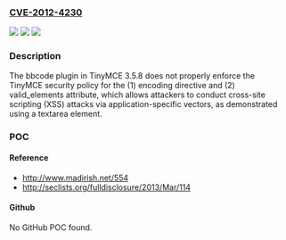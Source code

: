 ### [CVE-2012-4230](https://cve.mitre.org/cgi-bin/cvename.cgi?name=CVE-2012-4230)
![](https://img.shields.io/static/v1?label=Product&message=n%2Fa&color=blue)
![](https://img.shields.io/static/v1?label=Version&message=n%2Fa&color=blue)
![](https://img.shields.io/static/v1?label=Vulnerability&message=n%2Fa&color=brighgreen)

### Description

The bbcode plugin in TinyMCE 3.5.8 does not properly enforce the TinyMCE security policy for the (1) encoding directive and (2) valid_elements attribute, which allows attackers to conduct cross-site scripting (XSS) attacks via application-specific vectors, as demonstrated using a textarea element.

### POC

#### Reference
- http://www.madirish.net/554
- http://seclists.org/fulldisclosure/2013/Mar/114

#### Github
No GitHub POC found.

